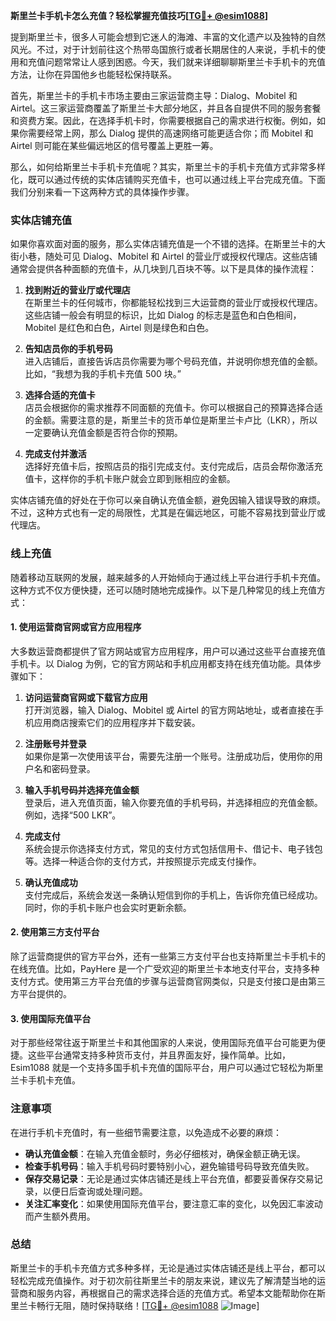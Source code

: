 **斯里兰卡手机卡怎么充值？轻松掌握充值技巧[[TG💪+ @esim1088](https://t.me/s/esim1088)]**

提到斯里兰卡，很多人可能会想到它迷人的海滩、丰富的文化遗产以及独特的自然风光。不过，对于计划前往这个热带岛国旅行或者长期居住的人来说，手机卡的使用和充值问题常常让人感到困惑。今天，我们就来详细聊聊斯里兰卡手机卡的充值方法，让你在异国他乡也能轻松保持联系。

首先，斯里兰卡的手机卡市场主要由三家运营商主导：Dialog、Mobitel 和 Airtel。这三家运营商覆盖了斯里兰卡大部分地区，并且各自提供不同的服务套餐和资费方案。因此，在选择手机卡时，你需要根据自己的需求进行权衡。例如，如果你需要经常上网，那么 Dialog 提供的高速网络可能更适合你；而 Mobitel 和 Airtel 则可能在某些偏远地区的信号覆盖上更胜一筹。

那么，如何给斯里兰卡手机卡充值呢？其实，斯里兰卡的手机卡充值方式非常多样化，既可以通过传统的实体店铺购买充值卡，也可以通过线上平台完成充值。下面我们分别来看一下这两种方式的具体操作步骤。

### 实体店铺充值

如果你喜欢面对面的服务，那么实体店铺充值是一个不错的选择。在斯里兰卡的大街小巷，随处可见 Dialog、Mobitel 和 Airtel 的营业厅或授权代理店。这些店铺通常会提供各种面额的充值卡，从几块到几百块不等。以下是具体的操作流程：

1. **找到附近的营业厅或代理店**  
   在斯里兰卡的任何城市，你都能轻松找到三大运营商的营业厅或授权代理店。这些店铺一般会有明显的标识，比如 Dialog 的标志是蓝色和白色相间，Mobitel 是红色和白色，Airtel 则是绿色和白色。

2. **告知店员你的手机号码**  
   进入店铺后，直接告诉店员你需要为哪个号码充值，并说明你想充值的金额。比如，“我想为我的手机卡充值 500 块。”

3. **选择合适的充值卡**  
   店员会根据你的需求推荐不同面额的充值卡。你可以根据自己的预算选择合适的金额。需要注意的是，斯里兰卡的货币单位是斯里兰卡卢比（LKR），所以一定要确认充值金额是否符合你的预期。

4. **完成支付并激活**  
   选择好充值卡后，按照店员的指引完成支付。支付完成后，店员会帮你激活充值卡，这样你的手机卡账户就会立即到账相应的金额。

实体店铺充值的好处在于你可以亲自确认充值金额，避免因输入错误导致的麻烦。不过，这种方式也有一定的局限性，尤其是在偏远地区，可能不容易找到营业厅或代理店。

### 线上充值

随着移动互联网的发展，越来越多的人开始倾向于通过线上平台进行手机卡充值。这种方式不仅方便快捷，还可以随时随地完成操作。以下是几种常见的线上充值方式：

#### 1. 使用运营商官网或官方应用程序

大多数运营商都提供了官方网站或官方应用程序，用户可以通过这些平台直接充值手机卡。以 Dialog 为例，它的官方网站和手机应用都支持在线充值功能。具体步骤如下：

1. **访问运营商官网或下载官方应用**  
   打开浏览器，输入 Dialog、Mobitel 或 Airtel 的官方网站地址，或者直接在手机应用商店搜索它们的应用程序并下载安装。

2. **注册账号并登录**  
   如果你是第一次使用该平台，需要先注册一个账号。注册成功后，使用你的用户名和密码登录。

3. **输入手机号码并选择充值金额**  
   登录后，进入充值页面，输入你要充值的手机号码，并选择相应的充值金额。例如，选择“500 LKR”。

4. **完成支付**  
   系统会提示你选择支付方式，常见的支付方式包括信用卡、借记卡、电子钱包等。选择一种适合你的支付方式，并按照提示完成支付操作。

5. **确认充值成功**  
   支付完成后，系统会发送一条确认短信到你的手机上，告诉你充值已经成功。同时，你的手机卡账户也会实时更新余额。

#### 2. 使用第三方支付平台

除了运营商提供的官方平台外，还有一些第三方支付平台也支持斯里兰卡手机卡的在线充值。比如，PayHere 是一个广受欢迎的斯里兰卡本地支付平台，支持多种支付方式。使用第三方平台充值的步骤与运营商官网类似，只是支付接口是由第三方平台提供的。

#### 3. 使用国际充值平台

对于那些经常往返于斯里兰卡和其他国家的人来说，使用国际充值平台可能更为便捷。这些平台通常支持多种货币支付，并且界面友好，操作简单。比如，Esim1088 就是一个支持多国手机卡充值的国际平台，用户可以通过它轻松为斯里兰卡手机卡充值。

### 注意事项

在进行手机卡充值时，有一些细节需要注意，以免造成不必要的麻烦：

- **确认充值金额**：在输入充值金额时，务必仔细核对，确保金额正确无误。
- **检查手机号码**：输入手机号码时要特别小心，避免输错号码导致充值失败。
- **保存交易记录**：无论是通过实体店铺还是线上平台充值，都要妥善保存交易记录，以便日后查询或处理问题。
- **关注汇率变化**：如果使用国际充值平台，要注意汇率的变化，以免因汇率波动而产生额外费用。

### 总结

斯里兰卡的手机卡充值方式多种多样，无论是通过实体店铺还是线上平台，都可以轻松完成充值操作。对于初次前往斯里兰卡的朋友来说，建议先了解清楚当地的运营商和服务内容，再根据自己的需求选择合适的充值方式。希望本文能帮助你在斯里兰卡畅行无阻，随时保持联络！[[TG💪+ @esim1088](https://t.me/s/esim1088) ![Image](https://i.postimg.cc/4NQfJmqS/Snipaste-2025-05-13-00-14-12.png)]
